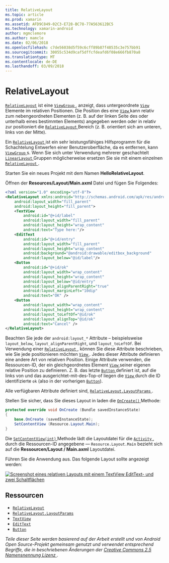 ```yaml
---
title: RelativeLayout
ms.topic: article
ms.prod: xamarin
ms.assetid: AFD9C849-02C3-E728-BC78-77A563612BC5
ms.technology: xamarin-android
author: mgmclemore
ms.author: mamcle
ms.date: 02/06/2018
ms.openlocfilehash: c7de56038d5f59c6cff89b87f48535c3e757bb91
ms.sourcegitcommit: 30055c534d9caf5dffcfdeafd6f08e666fb870a8
ms.translationtype: MT
ms.contentlocale: de-DE
ms.lasthandoff: 03/09/2018
---
```

# <a name="relativelayout"></a>RelativeLayout

[`RelativeLayout`](https://developer.xamarin.com/api/type/Android.Widget.RelativeLayout/) ist eine [ `ViewGroup` ](https://developer.xamarin.com/api/type/Android.Views.ViewGroup/) , anzeigt, dass untergeordnete [ `View` ](https://developer.xamarin.com/api/type/Android.Views.View/) Elemente im relativen Positionen. Die Position des eine [ `View` ](https://developer.xamarin.com/api/type/Android.Views.View/) kann relativ zum nebengeordneten Elementen (z. B. auf der linken Seite des oder unterhalb eines bestimmten Elements) angegeben werden oder in relativ zur positioniert die [ `RelativeLayout` ](https://developer.xamarin.com/api/type/Android.Widget.RelativeLayout/) Bereich (z. B. orientiert sich am unteren, links von der Mitte).

Ein [ `RelativeLayout` ](https://developer.xamarin.com/api/type/Android.Widget.RelativeLayout/) ist ein sehr leistungsfähiges Hilfsprogramm für die Schachtelung Entwerfen einer Benutzeroberfläche, da es entfernen, kann [ `ViewGroup` ](https://developer.xamarin.com/api/type/Android.Views.ViewGroup/)s. Wenn Sie sich unter Verwendung mehrerer geschachtelt [ `LinearLayout` ](https://developer.xamarin.com/api/type/Android.Widget.LinearLayout/) Gruppen möglicherweise ersetzen Sie sie mit einem einzelnen [ `RelativeLayout` ](https://developer.xamarin.com/api/type/Android.Widget.RelativeLayout/).

Starten Sie ein neues Projekt mit dem Namen **HelloRelativeLayout**.

Öffnen der **Resources/Layout/Main.axml** Datei und fügen Sie Folgendes:

```xml
<?xml version="1.0" encoding="utf-8"?>
<RelativeLayout xmlns:android="http://schemas.android.com/apk/res/android"
    android:layout_width="fill_parent"
    android:layout_height="fill_parent">
    <TextView
        android:id="@+id/label"
        android:layout_width="fill_parent"
        android:layout_height="wrap_content"
        android:text="Type here:"/>
    <EditText
        android:id="@+id/entry"
        android:layout_width="fill_parent"
        android:layout_height="wrap_content"
        android:background="@android:drawable/editbox_background"
        android:layout_below="@id/label"/>
    <Button
        android:id="@+id/ok"
        android:layout_width="wrap_content"
        android:layout_height="wrap_content"
        android:layout_below="@id/entry"
        android:layout_alignParentRight="true"
        android:layout_marginLeft="10dip"
        android:text="OK" />
    <Button
        android:layout_width="wrap_content"
        android:layout_height="wrap_content"
        android:layout_toLeftOf="@id/ok"
        android:layout_alignTop="@id/ok"
        android:text="Cancel" />
</RelativeLayout>
```

Beachten Sie jede der `android:layout_*` Attribute – beispielsweise `layout_below`, `layout_alignParentRight`, und `layout_toLeftOf`.
Bei Verwendung einer [ `RelativeLayout` ](https://developer.xamarin.com/api/type/Android.Widget.RelativeLayout/), können Sie diese Attribute beschrieben, wie Sie jede positionieren möchten [ `View` ](https://developer.xamarin.com/api/type/Android.Views.View/). Jedes dieser Attribute definieren eine andere Art von relativen Position. Einige Attribute verwenden, die Ressourcen-ID, der ein gleichgeordnetes Element [ `View` ](https://developer.xamarin.com/api/type/Android.Views.View/) seiner eigenen relative Position zu definieren. Z. B. das letzte [ `Button` ](https://developer.xamarin.com/api/type/Android.Widget.Button/) definiert ist, auf die links von und das ausgerichtet-mit-des-Top-of liegen die [ `View` ](https://developer.xamarin.com/api/type/Android.Views.View/) durch die ID identifizierte `ok` (also in der vorherigen [`Button`](https://developer.xamarin.com/api/type/Android.Widget.Button/)).

Alle verfügbaren Attribute definiert sind, [ `RelativeLayout.LayoutParams` ](https://developer.xamarin.com/api/type/Android.Widget.RelativeLayout+LayoutParams/).

Stellen Sie sicher, dass Sie dieses Layout in laden die [ `OnCreate()` ](https://developer.xamarin.com/api/member/Android.App.Activity.OnCreate/p/Android.OS.Bundle/) Methode:

```csharp
protected override void OnCreate (Bundle savedInstanceState)
{
    base.OnCreate (savedInstanceState);
    SetContentView (Resource.Layout.Main);
}
```

Die [ `SetContentView(int)` ](https://developer.xamarin.com/api/member/Android.App.Activity.SetContentView/p/System.Int32/) Methode lädt die Layoutdatei für die [ `Activity` ](https://developer.xamarin.com/api/type/Android.App.Activity/), durch die Ressourcen-ID angegebene &mdash; `Resource.Layout.Main` bezieht sich auf die **Ressourcen/Layout / Main.axml** Layoutdatei.

Führen Sie die Anwendung aus. Das folgende Layout sollte angezeigt werden:

[![Screenshot eines relativen Layouts mit einem TextView EditText- und zwei Schaltflächen](relative-layout-images/helloviews2.png)](relative-layout-images/helloviews2.png#lightbox)


## <a name="resources"></a>Ressourcen

-   [`RelativeLayout`](https://developer.xamarin.com/api/type/Android.Widget.RelativeLayout/)
-   [`RelativeLayout.LayoutParams`](https://developer.xamarin.com/api/type/Android.Widget.RelativeLayout+LayoutParams/)
-   [`TextView`](https://developer.xamarin.com/api/type/Android.Widget.TextView/)
-   [`EditText`](https://developer.xamarin.com/api/type/Android.Widget.EditText/)
-   [`Button`](https://developer.xamarin.com/api/type/Android.Widget.Button/)


*Teile dieser Seite werden basierend auf der Arbeit erstellt und von Android Open Source-Projekt gemeinsam genutzt und verwendet entsprechend Begriffe, die in beschriebenen Änderungen der*
[*Creative Commons 2.5 Namensnennung Lizenz* ](http://creativecommons.org/licenses/by/2.5/).
